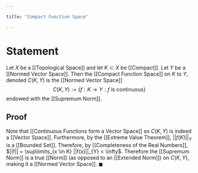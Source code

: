 ```yaml
---

title: "Compact Function Space"

---
```

# Statement
Let $X$ be a [[Topological Space]] and let $K \subset X$ be [[Compact]]. Let $Y$ be a [[Normed Vector Space]]. Then the [[Compact Function Space]] on $K$ to $Y$, denoted $C(K, Y)$ is the [[Normed Vector Space]]
$$C(K, Y) := \{f : K \to Y : f \text{ is continuous}\}$$
endowed with the [[Supremum Norm]].

## Proof
Note that [[Continuous Functions form a Vector Space]] so $C(K, Y)$ is indeed a [[Vector Space]]. Furthermore, by the [[Extreme Value Theorem]], $||f(K)||_{Y}$ is a [[Bounded Set]]. Therefore, by [[Completeness of the Real Numbers]], $||f|| = \sup\limits_{x \in K} ||f(x)||_{Y} < \infty$. Therefore the [[Supremum Norm]] is a true [[Norm]] (as opposed to an [[Extended Norm]]) on $C(K, Y)$, making it a [[Normed Vector Space]]. $\blacksquare$